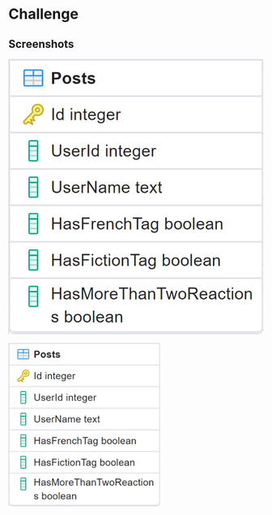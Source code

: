 
# Challenge




## Screenshots

![Alt text](images/posts.png)

<img
  src="/images/posts.png"
  alt="Alt text"
  title="Optional title"
  style="display: inline-block; margin: 0 auto; max-width: 300px">
